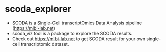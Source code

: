 # scoda_explorer
- SCODA is a Single-Cell transcriptOmics Data Analysis pipeline (https://mlbi-lab.net)
- scoda_viz tool is a package to explore the SCODA results.
- Check out https://mlbi-lab.net to get SCODA result for your own single-cell transcriptomic dataset.
